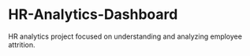 # HR-Analytics-Dashboard
 HR analytics project focused on understanding and analyzing employee attrition.
